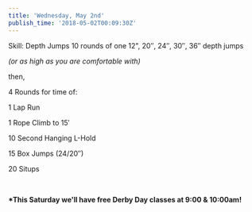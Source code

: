 ```yaml
---
title: 'Wednesday, May 2nd'
publish_time: '2018-05-02T00:09:30Z'
---
```


Skill: Depth Jumps 10 rounds of one 12", 20″, 24″, 30″, 36″ depth jumps

*(or as high as you are comfortable with)*

then,

4 Rounds for time of:

1 Lap Run

1 Rope Climb to 15′

10 Second Hanging L-Hold

15 Box Jumps (24/20″)

20 Situps

 

**\*This Saturday we'll have free Derby Day classes at 9:00 & 10:00am!**
